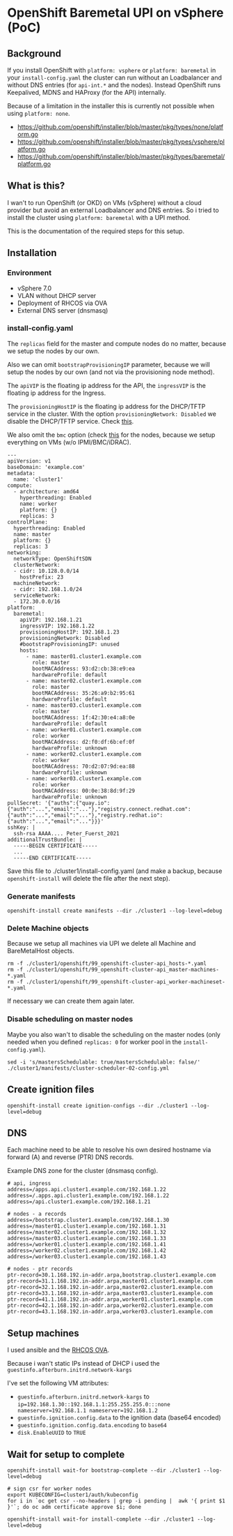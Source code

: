 # OpenShift Baremetal UPI on vSphere (PoC)

## Background

If you install OpenShift with `platform: vsphere` or `platform: baremetal` in your `install-config.yaml` the cluster can run without an Loadbalancer and without DNS entries (for `api-int.*` and the nodes). Instead OpenShift runs Keepalived, MDNS and HAProxy (for the API) internally.

Because of a limitation in the installer this is currently not possible when using `platform: none`.

 - https://github.com/openshift/installer/blob/master/pkg/types/none/platform.go
 - https://github.com/openshift/installer/blob/master/pkg/types/vsphere/platform.go
 - https://github.com/openshift/installer/blob/master/pkg/types/baremetal/platform.go

## What is this?

I wan't to run OpenShift (or OKD) on VMs (vSphere) without a cloud provider but avoid an external Loadbalancer and DNS entries. So i tried to install the cluster using `platform: baremetal` with a UPI method.

This is the documentation of the required steps for this setup.

## Installation

### Environment

- vSphere 7.0
- VLAN without DHCP server
- Deployment of RHCOS via OVA
- External DNS server (dnsmasq)

### install-config.yaml

The `replicas` field for the master and compute nodes do no matter, because we setup the nodes by our own.

Also we can omit `bootstrapProvisioningIP` parameter, because we will setup the nodes by our own (and not via the provisioning node method). 

The `apiVIP` is the floating ip address for the API, the `ingressVIP` is the floating ip address for the Ingress.

The `provisioningHostIP` is the floating ip address for the DHCP/TFTP service in the cluster. With the option `provisioningNetwork: Disabled` we disable the DHCP/TFTP service. Check [this](https://github.com/openshift/installer/blob/master/pkg/types/baremetal/platform.go#L54).

We also omit the `bmc` option (check [this](https://docs.openshift.com/container-platform/4.6/installing/installing_bare_metal_ipi/ipi-install-installation-workflow.html#ipi-install-bmc-addressing_ipi-install-configuration-files) for the nodes, because we setup everything on VMs (w/o IPMI/BMC/iDRAC).

```
---
apiVersion: v1
baseDomain: 'example.com'
metadata:
  name: 'cluster1'
compute:
  - architecture: amd64
    hyperthreading: Enabled
    name: worker
    platform: {}
    replicas: 3
controlPlane:
  hyperthreading: Enabled
  name: master
  platform: {}
  replicas: 3
networking:
  networkType: OpenShiftSDN
  clusterNetwork:
  - cidr: 10.128.0.0/14
    hostPrefix: 23
  machineNetwork:
  - cidr: 192.168.1.0/24
  serviceNetwork:
  - 172.30.0.0/16
platform:
  baremetal:
    apiVIP: 192.168.1.21
    ingressVIP: 192.168.1.22
    provisioningHostIP: 192.168.1.23
    provisioningNetwork: Disabled
    #bootstrapProvisioningIP: unused
    hosts:
      - name: master01.cluster1.example.com
        role: master
        bootMACAddress: 93:d2:cb:38:e9:ea
        hardwareProfile: default
      - name: master02.cluster1.example.com
        role: master
        bootMACAddress: 35:26:a9:b2:95:61
        hardwareProfile: default
      - name: master03.cluster1.example.com
        role: master
        bootMACAddress: 1f:42:30:e4:a8:0e
        hardwareProfile: default
      - name: worker01.cluster1.example.com
        role: worker
        bootMACAddress: d2:f0:df:6b:ef:0f
        hardwareProfile: unknown
      - name: worker02.cluster1.example.com
        role: worker
        bootMACAddress: 70:d2:07:9d:ea:88
        hardwareProfile: unknown
      - name: worker03.cluster1.example.com
        role: worker
        bootMACAddress: 00:0e:38:8d:9f:29
        hardwareProfile: unknown
pullSecret: '{"auths":{"quay.io":{"auth":"...","email":"..."},"registry.connect.redhat.com":{"auth":"...","email":"..."},"registry.redhat.io":{"auth":"...","email":"..."}}}'
sshKey: |
  ssh-rsa AAAA.... Peter_Fuerst_2021
additionalTrustBundle: |
  -----BEGIN CERTIFICATE-----
  ...
  -----END CERTIFICATE-----
```

Save this file to ./cluster1/install-config.yaml (and make a backup, because `openshift-install` will delete the file after the next step).

### Generate manifests

```
openshift-install create manifests --dir ./cluster1 --log-level=debug
```

### Delete Machine objects

Because we setup all machines via UPI we delete all Machine and BareMetalHost objects.

```
rm -f ./cluster1/openshift/99_openshift-cluster-api_hosts-*.yaml
rm -f ./cluster1/openshift/99_openshift-cluster-api_master-machines-*.yaml
rm -f ./cluster1/openshift/99_openshift-cluster-api_worker-machineset-*.yaml
```

If necessary we can create them again later.

### Disable scheduling on master nodes

Maybe you also wan't to disable the scheduling on the master nodes (only needed when you defined `replicas: 0` for worker pool in the `install-config.yaml`).

```
sed -i 's/mastersSchedulable: true/mastersSchedulable: false/'  ./cluster1/manifests/cluster-scheduler-02-config.yml
```

## Create ignition files

```
openshift-install create ignition-configs --dir ./cluster1 --log-level=debug
```

## DNS

Each machine need to be able to resolve his own desired hostname via forward (A) and reverse (PTR) DNS records.

Example DNS zone for the cluster (dnsmasq config).

```
# api, ingress
address=/apps.api.cluster1.example.com/192.168.1.22
address=/.apps.api.cluster1.example.com/192.168.1.22
address=/api.cluster1.example.com/192.168.1.21

# nodes - a records
address=/bootstrap.cluster1.example.com/192.168.1.30
address=/master01.cluster1.example.com/192.168.1.31
address=/master02.cluster1.example.com/192.168.1.32
address=/master03.cluster1.example.com/192.168.1.33
address=/worker01.cluster1.example.com/192.168.1.41
address=/worker02.cluster1.example.com/192.168.1.42
address=/worker03.cluster1.example.com/192.168.1.43

# nodes - ptr records
ptr-record=30.1.168.192.in-addr.arpa,bootstrap.cluster1.example.com
ptr-record=31.1.168.192.in-addr.arpa,master01.cluster1.example.com
ptr-record=32.1.168.192.in-addr.arpa,master02.cluster1.example.com
ptr-record=33.1.168.192.in-addr.arpa,master03.cluster1.example.com
ptr-record=41.1.168.192.in-addr.arpa,worker01.cluster1.example.com
ptr-record=42.1.168.192.in-addr.arpa,worker02.cluster1.example.com
ptr-record=43.1.168.192.in-addr.arpa,worker03.cluster1.example.com
```

## Setup machines

I used ansible and the [RHCOS OVA](https://mirror.openshift.com/pub/openshift-v4/x86_64/dependencies/rhcos/4.6/4.6.8/rhcos-vmware.x86_64.ova).

Because i wan't static IPs instead of DHCP i used the `guestinfo.afterburn.initrd.network-kargs` 

I've set the following VM attributes:

  - `guestinfo.afterburn.initrd.network-kargs` to `ip=192.168.1.30::192.168.1.1:255.255.255.0:::none nameserver=192.168.1.1 nameserver=192.168.1.2`
 - `guestinfo.ignition.config.data` to the ignition data (base64 encoded)
 - `guestinfo.ignition.config.data.encoding` to `base64`
 - `disk.EnableUUID` to `TRUE`

## Wait for setup to complete

```
openshift-install wait-for bootstrap-complete --dir ./cluster1 --log-level=debug

# sign csr for worker nodes
export KUBECONFIG=cluster1/auth/kubeconfig
for i in `oc get csr --no-headers | grep -i pending |  awk '{ print $1 }'`; do oc adm certificate approve $i; done

openshift-install wait-for install-complete --dir ./cluster1 --log-level=debug
```

